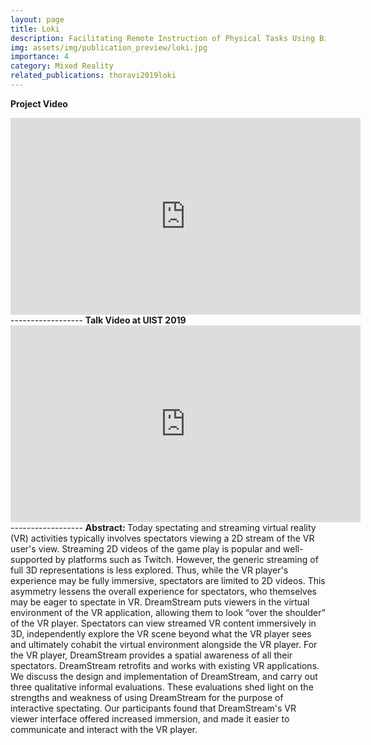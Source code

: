 ```yaml
---
layout: page
title: Loki
description: Facilitating Remote Instruction of Physical Tasks Using Bi-Directional Mixed-Reality Telepresence
img: assets/img/publication_preview/loki.jpg
importance: 4
category: Mixed Reality
related_publications: thoravi2019loki
---
```



<b> Project Video </b>

<iframe width="560" height="315" src="https://www.youtube.com/embed/cBN1XZXZw3Y?si=JrI0LB2K7EsU5q2T" title="YouTube video player" frameborder="0" allow="accelerometer; autoplay; clipboard-write; encrypted-media; gyroscope; picture-in-picture; web-share" allowfullscreen></iframe>
------------------
<b> Talk Video at UIST 2019</b>
<iframe width="560" height="315" src="https://www.youtube.com/embed/urGqP7FHpOE?si=eXiOmkuOhapoSdKF" title="YouTube video player" frameborder="0" allow="accelerometer; autoplay; clipboard-write; encrypted-media; gyroscope; picture-in-picture; web-share" allowfullscreen></iframe>
------------------
<b> Abstract: </b>
Today spectating and streaming virtual reality (VR) activities typically involves spectators viewing a 2D stream of the VR user's view. Streaming 2D videos of the game play is popular and well-supported by platforms such as Twitch. However, the generic streaming of full 3D representations is less explored. Thus, while the VR player's experience may be fully immersive, spectators are limited to 2D videos. This asymmetry lessens the overall experience for spectators, who themselves may be eager to spectate in VR. DreamStream puts viewers in the virtual environment of the VR application, allowing them to look “over the shoulder” of the VR player. Spectators can view streamed VR content immersively in 3D, independently explore the VR scene beyond what the VR player sees and ultimately cohabit the virtual environment alongside the VR player. For the VR player, DreamStream provides a spatial awareness of all their spectators. DreamStream retrofits and works with existing VR applications. We discuss the design and implementation of DreamStream, and carry out three qualitative informal evaluations. These evaluations shed light on the strengths and weakness of using DreamStream for the purpose of interactive spectating. Our participants found that DreamStream's VR viewer interface offered increased immersion, and made it easier to communicate and interact with the VR player.
